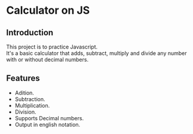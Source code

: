# Calculator on JS

## Introduction
This project is to practice Javascript. <br/>
It's a basic calculator that adds, subtract, multiply and divide any number with or without decimal numbers.

## Features

- Adition.
- Subtraction.
- Multiplication.
- Division.
- Supports Decimal numbers.
- Output in english notation.
